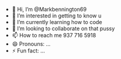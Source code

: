 - 👋 Hi, I’m @Markbennington69
- 👀 I’m interested in getting to know u
- 🌱 I’m currently learning how to code
- 💞️ I’m looking to collaborate on that pussy
- 📫 How to reach me 937 716 5918
- 😄 Pronouns: ...
- ⚡ Fun fact: ...

<!---
Markbennington69/Markbennington69 is a ✨ special ✨ repository because its `README.md` (this file) appears on your GitHub profile.
You can click the Preview link to take a look at your changes.
--->

